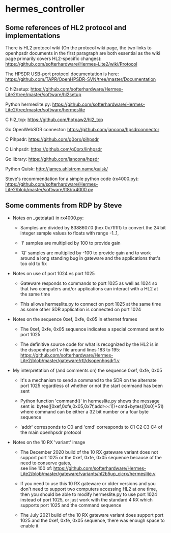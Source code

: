 # hermes_controller

## Some references of HL2 protocol and implementations

There is HL2 protocol wiki (On the protocol wiki page, the two links to
openhpsdr documents in the first paragraph are both essential as the wiki
page primarily covers HL2-specific changes):
https://github.com/softerhardware/Hermes-Lite2/wiki/Protocol

The HPSDR USB-port protocol documentation is here:
https://github.com/TAPR/OpenHPSDR-SVN/tree/master/Documentation


C hl2setup: https://github.com/softerhardware/Hermes-Lite2/tree/master/software/hl2setup

Python hermeslite.py:
https://github.com/softerhardware/Hermes-Lite2/tree/master/software/hermeslite

C hl2_tcp: https://github.com/hotpaw2/hl2_tcp

Go OpenWebSDR connector: https://github.com/jancona/hpsdrconnector

C Pihpsdr: https://github.com/g0orx/pihpsdr

C Linhpsdr: https://github.com/g0orx/linhpsdr

Go library: https://github.com/jancona/hpsdr

Python Quisk:
    http://james.ahlstrom.name/quisk/

Steve's recommendation for a simple python code (rx4000.py):
https://github.com/softerhardware/Hermes-Lite2/blob/master/software/ft8/rx4000.py


## Some comments from RDP by Steve


- Notes on _getdata() in rx4000.py:

  - Samples are divided by 8388607.0 (hex 0x7fffff) to convert the 24 bit 
    integer sample values to floats with range -1..1, 

  - 'I' samples are multiplied by  100 to provide gain

  - 'Q' samples are multiplied by -100 to provide gain and to work around a
    long standing bug in gateware and the applications that's too old to fix

- Notes on use of port 1024 vs port 1025

  - Gateware responds to commands to port 1025 as well as 1024 so that two
    computers and/or applications can interact with a HL2 at the same time

  - This allows hermeslite.py to connect on port 1025 at the same time as
    some other SDR application is connected on port 1024

- Notes on the sequence 0xef, 0xfe, 0x05 in ethernet frames

  - The 0xef, 0xfe, 0x05 sequence indicates a special command sent to port 1025

  - The definitive source code for what is recognized by the HL2 is in the
    dsopenhpsdr1.v file around lines 183 to 195:
    https://github.com/softerhardware/Hermes-Lite2/blob/master/gateware/rtl/dsopenhpsdr1.v

- My interpretation of (and comments on) the sequence 0xef, 0xfe, 0x05 

  - It's a mechanism to send a command to the SDR on the alternate port 1025
    regardless of whether or not the start command has been sent 

  - Python function 'command()' in hermeslite.py shows the message sent is:
    bytes([0xef,0xfe,0x05,0x7f,addr<<1])+cmd+bytes([0x0]*51)
    where command can be either a 32 bit number or a four byte sequence

  - 'addr' corresponds to C0 and 'cmd' corresponds to C1 C2 C3 C4 of the
    main openhpsdr protocol

- Notes on the 10 RX 'variant' image

  - The December 2020 build of the 10 RX gateware variant does not support port
    1025 or the 0xef, 0xfe, 0x05 sequence because of the need to conserve gates,   
    see line 100 of:
    https://github.com/softerhardware/Hermes-Lite2/blob/master/gateware/variants/hl2b5up_cicrx/hermeslite.v

  - If you need to use this 10 RX gateware or older versions and you don't 
    need to support two computers accessing HL2 at one time, then you should 
    be able to modify hermeslite.py to use port 1024 instead of port 1025,
    or just work with the standard 4 RX which supports port 1025 and the 
    command sequence

  - The July 2021 build of the 10 RX gateware variant does support port 1025
    and the 0xef, 0xfe, 0x05 sequence, there was enough space to enable it
